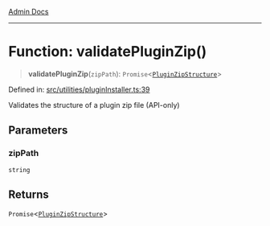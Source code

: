 [Admin Docs](/)

***

# Function: validatePluginZip()

> **validatePluginZip**(`zipPath`): `Promise`\<[`PluginZipStructure`](../interfaces/PluginZipStructure.md)\>

Defined in: [src/utilities/pluginInstaller.ts:39](https://github.com/Sourya07/talawa-api/blob/61a1911602b2f0aac7635e08ae2918f4f768e8ff/src/utilities/pluginInstaller.ts#L39)

Validates the structure of a plugin zip file (API-only)

## Parameters

### zipPath

`string`

## Returns

`Promise`\<[`PluginZipStructure`](../interfaces/PluginZipStructure.md)\>
